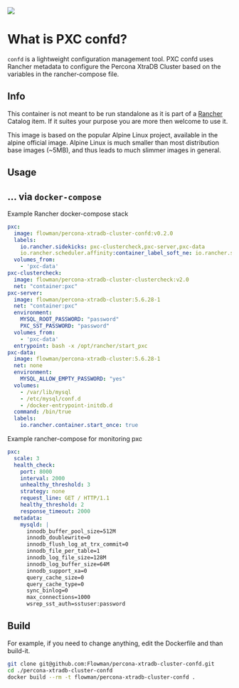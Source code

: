 [![](https://badge.imagelayers.io/flowman/percona-xtradb-cluster-confd:latest.svg)](https://imagelayers.io/?images=flowman/percona-xtradb-cluster-confd:latest 'Get your own badge on imagelayers.io')

# What is PXC confd?

`confd` is a lightweight configuration management tool. PXC confd uses Rancher metadata to configure the Percona XtraDB Cluster based on the variables in the rancher-compose file.

## Info

This container is not meant to be run standalone as it is part of a [Rancher](http://rancher.com) Catalog item. If it suites your purpose you are more then welcome to use it.

This image is based on the popular Alpine Linux project, available in the alpine official image. Alpine Linux is much smaller than most distribution base images (~5MB), and thus leads to much slimmer images in general.

## Usage

## ... via `docker-compose`

Example Rancher docker-compose stack

```yaml
pxc:
  image: flowman/percona-xtradb-cluster-confd:v0.2.0
  labels:
    io.rancher.sidekicks: pxc-clustercheck,pxc-server,pxc-data
    io.rancher.scheduler.affinity:container_label_soft_ne: io.rancher.stack_service.name=$${stack_name}/$${service_name}
  volumes_from:
    - 'pxc-data'
pxc-clustercheck:
  image: flowman/percona-xtradb-cluster-clustercheck:v2.0
  net: "container:pxc"
pxc-server:
  image: flowman/percona-xtradb-cluster:5.6.28-1
  net: "container:pxc"
  environment:
    MYSQL_ROOT_PASSWORD: "password"
    PXC_SST_PASSWORD: "password"
  volumes_from:
    - 'pxc-data'
  entrypoint: bash -x /opt/rancher/start_pxc
pxc-data:
  image: flowman/percona-xtradb-cluster:5.6.28-1
  net: none
  environment:
    MYSQL_ALLOW_EMPTY_PASSWORD: "yes"
  volumes:
    - /var/lib/mysql
    - /etc/mysql/conf.d
    - /docker-entrypoint-initdb.d
  command: /bin/true
  labels:
    io.rancher.container.start_once: true
```

Example rancher-compose for monitoring pxc

```yaml
pxc:
  scale: 3
  health_check:
    port: 8000
    interval: 2000
    unhealthy_threshold: 3
    strategy: none
    request_line: GET / HTTP/1.1
    healthy_threshold: 2
    response_timeout: 2000  
  metadata:
    mysqld: |
      innodb_buffer_pool_size=512M
      innodb_doublewrite=0
      innodb_flush_log_at_trx_commit=0
      innodb_file_per_table=1
      innodb_log_file_size=128M
      innodb_log_buffer_size=64M
      innodb_support_xa=0
      query_cache_size=0
      query_cache_type=0
      sync_binlog=0
      max_connections=1000
      wsrep_sst_auth=sstuser:password
```      

## Build

For example, if you need to change anything, edit the Dockerfile and than build-it.

```bash
git clone git@github.com:Flowman/percona-xtradb-cluster-confd.git
cd ./percona-xtradb-cluster-confd
docker build --rm -t flowman/percona-xtradb-cluster-confd .
```
